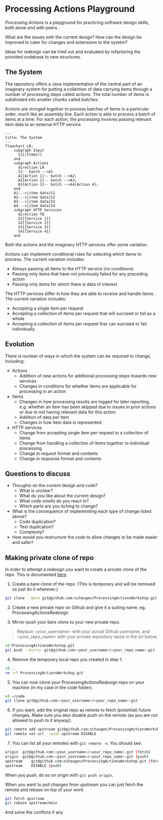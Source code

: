 # Processing Actions Playground 

_Processing Actions_ is a playground for practicing software design skills, both alone and with peers. 

What are the issues with the current design? How can the design be improved to cater for changes and extensions to the system? 

Ideas for redesign can be tried out and evaluated by refactoring the provided codebase to new structures. 

## The System
The repository offers a Java implementation of the central part of an imaginary system for putting a collection of data carrying items through a number of processing steps called _actions_. The total number of items is subdivided into smaller chunks called _batches_. 

Actions are stringed together to process batches of items in a particular order, much like an assembly line. Each action is able to process a batch of items at a time. For each action, the processing involves passing relevant item data to an external HTTP service.

```mermaid
---
title: The System
---
flowchart LR;
    subgraph Input
      I1[(Items)]
    end
    subgraph Actions
      direction LR
      I1-- batch -->A1
      A1[Action 1]-- batch -->A2;
      A2[Action 2]-- batch -->A3;
      A3[Action 3]-- batch -->A4[Action 4];
    end
    A1-.->|item data|S1
    A2-.->|item data|S2
    A3-.->|item data|S3
    A4-.->|item data|S4
    subgraph HTTP Services
      direction TB
      S1{{Service 1}}
      S2{{Service 2}}
      S3{{Service 3}}
      S4{{Service 4}}
    end
```

Both the actions and the imaginary HTTP services offer some variation.

Actions can implement conditional rules for selecting which items to process. The current variation includes:
* Always passing all items to the HTTP service (no conditions)
* Passing only items that have not previously failed for any preceding action
* Passing only items for which there is data of interest

The HTTP services differ in how they are able to receive and handle items. The current variation includes:
* Accepting a single item per request
* Accepting a collection of items per request that will succeed or fail as a whole
* Accepting a collection of items per request that can succeed or fail individually


## Evolution

There is number of ways in which the system can be required to change, including:
* Actions
  * Addition of new actions for additional processing steps towards new services
  * Changes in conditions for whether items are applicable for processing in an action
* Items
  * Changes in how processing results are logged for later reporting, e.g. whether an item has been skipped due to issues in prior actions or due to not having relevant data for this action
  * Addition of data per item
  * Changes in how item data is represented 
* HTTP services
  * Change from accepting single item per request to a collection of items
  * Change from handling a collection of items together to individual processing
  * Change in request format and contents
  * Change in response format and contents

## Questions to discuss
- Thoughts on the current design and code?
  - What is unclear?
  - What du you like about the current design?
  - What code smells do you react to?
  - Which parts are you itching to change?
- What is the consequence of implementing each type of change listed above?
  - Code duplication?
  - Test duplication?
  - Complexity?
- How would you restructure the code to allow changes to be made easier and safer?


## Making private clone of repo
In order to attempt a redesign you want to create a private clone of the repo. This is documented [here](https://docs.github.com/en/repositories/creating-and-managing-repositories/duplicating-a-repository).

1. Create a bare clone of the repo. (This is temporary and will be removed so just do it wherever.)
```bash
git clone --bare git@github.com:nchaugen/ProcessingActionsWorkshop.git
```
2. Create a new private repo on Github and give it a suiting name, eg. ProcessingActionsRedesign.

3. Mirror-push your bare clone to your new private repo.
> Replace <your_username> with your actual Github username, and <your_repo_name> with your private repository name in the url below.
```bash
cd ProcessingActionsWorkshop.git
git push --mirror git@github.com:<your_username>/<your_repo_name>.git
```

4. Remove the temporary local repo you created in step 1.
```bash
cd ..
rm -rf ProcessingActionsWorkshop.git
```

5. You can now clone your ProcessingActionsRedesign repo on your machine (in my case in the code folder).
```bash
cd ~/code
git clone git@github.com:<your_username>/<your_repo_name>.git
```

6. If you want, add the original repo as remote to fetch (potential) future changes. Make sure you also disable push on the remote (as you are not allowed to push to it anyway).
```bash
git remote add upstream git@github.com:nchaugen/ProcessingActionsWorkshop.git
git remote set-url --push upstream DISABLE
```

7. You can list all your remotes with `git remote -v`. You should see:
```bash
origin	git@github.com:<your_username>/<your_repo_name>.git (fetch)
origin	git@github.com:<your_username>/<your_repo_name>.git (push)
upstream	git@github.com:nchaugen/ProcessingActionsWorkshop.git (fetch)
upstream	DISABLE (push)
```
When you push, do so on origin with `git push origin`.

When you want to pull changes from upstream you can just fetch the remote and rebase on top of your work.
```bash
git fetch upstream
git rebase upstream/main
```
And solve the conflicts if any
